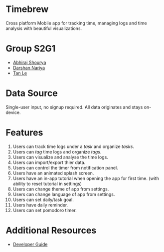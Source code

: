 # Timebrew

Cross platform Mobile app for tracking time, managing logs and time analysis with beautiful visualizations.

# Group S2G1

- [Abhiraj Shourya](https://github.com/abhirajshourya)
- [Darshan Nariya](https://github.com/DannyGlade/)
- [Tan Le](https://github.com/tanle-dev)

# Data Source

Single-user input, no signup required. All data originates and stays on-device.

# Features

1. Users can track time logs under a _task_ and organize _tasks_.
2. Users can _tag_ time logs and organize _tags_.
3. Users can visualize and analyse the time logs.
4. Users can import/export thier data.
5. Users can control the timer from notification panel.
6. Users have an animated splash screen.
7. Users have an in-app tutorial when opening the app for first time. (with ability to reset tutorial in settings)
8. Users can change theme of app from settings.
9. Users can change language of app from settings.
10. Users can set daily/task goal.
11. Users have daily reminder.
12. Users can set pomodoro timer.

# Additional Resources
- [Developer Guide](./DEVELOPER_GUIDE.md)